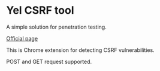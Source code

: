 # Yel CSRF tool
A simple solution for penetration testing.

[Official page](http://yelgroup.github.io/Yel-CSRF-tool/)

This is Chrome extension for detecting CSRF vulnerabilities.

POST and GET request supported.
